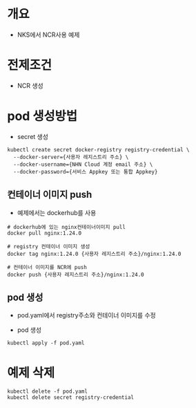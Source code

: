 # 개요
* NKS에서 NCR사용 예제

# 전제조건
* NCR 생성

# pod 생성방법
* secret 생성
```shell
kubectl create secret docker-registry registry-credential \
  --docker-server={사용자 레지스트리 주소} \
  --docker-username={NHN Cloud 계정 email 주소} \
  --docker-password={서비스 Appkey 또는 통합 Appkey}
```

## 컨테이너 이미지 push
* 예제에서는 dockerhub를 사용
```shell
# dockerhub에 있는 nginx컨테이너이미지 pull
docker pull nginx:1.24.0

# registry 컨테이너 이미지 생성
docker tag nginx:1.24.0 {사용자 레지스트리 주소}/nginx:1.24.0

# 컨테이너 이미지를 NCR에 push
docker push {사용자 레지스트리 주소}/nginx:1.24.0
```

## pod 생성
* pod.yaml에서 registry주소와 컨테이너 이미지를 수정

* pod 생성
```shell
kubectl apply -f pod.yaml
```

# 예제 삭제
```shell
kubectl delete -f pod.yaml
kubectl delete secret registry-credential
```